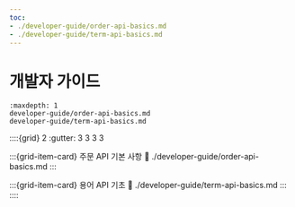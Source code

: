 ```yaml
---
toc:
- ./developer-guide/order-api-basics.md
- ./developer-guide/term-api-basics.md
---
```


# 개발자 가이드

```{toctree}
:maxdepth: 1
developer-guide/order-api-basics.md
developer-guide/term-api-basics.md
```

::::{grid} 2
:gutter: 3 3 3 3

:::{grid-item-card} 주문 API 기본 사항
:link: ./developer-guide/order-api-basics.md
:::

:::{grid-item-card} 용어 API 기초
:link: ./developer-guide/term-api-basics.md
:::
::::
